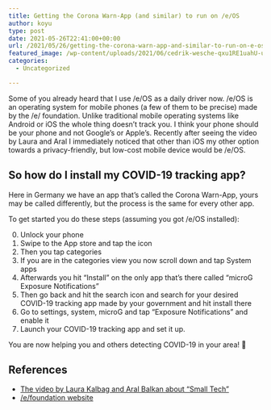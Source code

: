 ```yaml
---
title: Getting the Corona Warn-App (and similar) to run on /e/OS
author: koyu
type: post
date: 2021-05-26T22:41:00+00:00
url: /2021/05/26/getting-the-corona-warn-app-and-similar-to-run-on-e-os/
featured_image: /wp-content/uploads/2021/06/cedrik-wesche-qxu1RE1uahU-unsplash.jpg
categories:
  - Uncategorized

---
```

Some of you already heard that I use /e/OS as a daily driver now. /e/OS is an operating system for mobile phones (a few of them to be precise) made by the /e/ foundation. Unlike traditional mobile operating systems like Android or iOS the whole thing doesn&#8217;t track you. I think your phone should be your phone and not Google&#8217;s or Apple&#8217;s. Recently after seeing the video by Laura and Aral I immediately noticed that other than iOS my other option towards a privacy-friendly, but low-cost mobile device would be /e/OS.

## So how do I install my COVID-19 tracking app?

Here in Germany we have an app that&#8217;s called the Corona Warn-App, yours may be called differently, but the process is the same for every other app.

To get started you do these steps (assuming you got /e/OS installed):

<ol start="0">
  <li>
    Unlock your phone
  </li>
  <li>
    Swipe to the App store and tap the icon
  </li>
  <li>
    Then you tap categories
  </li>
  <li>
    If you are in the categories view you now scroll down and tap System apps
  </li>
  <li>
    Afterwards you hit &#8220;Install&#8221; on the only app that&#8217;s there called &#8220;microG Exposure Notifications&#8221;
  </li>
  <li>
    Then go back and hit the search icon and search for your desired COVID-19 tracking app made by your government and hit install there
  </li>
  <li>
    Go to settings, system, microG and tap &#8220;Exposure Notifications&#8221; and enable it
  </li>
  <li>
    Launch your COVID-19 tracking app and set it up.
  </li>
</ol>

You are now helping you and others detecting COVID-19 in your area! 🎉

## References

  * <a href="https://vimeo.com/342972799" target="_blank" rel="noreferrer noopener">The video by Laura Kalbag and Aral Balkan about &#8220;Small Tech&#8221;</a>
  * <a href="https://e.foundation" target="_blank" rel="noreferrer noopener">/e/foundation website</a>